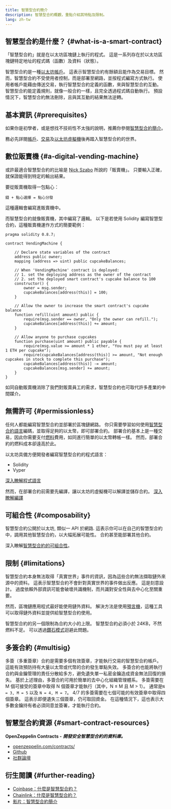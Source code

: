 ```yaml
---
title: 智慧型合約簡介
description: 智慧型合約概觀，重點介紹其特點及限制。
lang: zh-tw
---
```


## 智慧型合約是什麼？ \{#what-is-a-smart-contract}

「智慧型合約」就是在以太坊區塊鏈上執行的程式。 這是一系列存在於以太坊區塊鏈特定地址的程式碼（函數）及資料（狀態）。

智慧型合約是一種[以太坊帳戶](/developers/docs/accounts/)。 這表示智慧型合約有餘額且能作為交易目標。 然而，智慧型合約不受使用者控制，而是部署至網路，並按程式編寫方式執行。 使用者帳戶能藉由傳送交易，執行智慧型合約定義的函數，來與智慧型合約互動。 智慧型合約能定義規則，就像一般合約一樣，且完全透過程式碼自動執行。 預設情況下，智慧型合約無法刪除，且與其互動的結果無法逆轉。

## 基本資訊 \{#prerequisites}

如果你是初學者，或是想找不技術性不太強的說明，推薦你參閱[智慧型合約簡介](/smart-contracts/)。

務必先詳閱[帳戶](/developers/docs/accounts/)、[交易](/developers/docs/transactions/)及[以太坊虛擬機](/developers/docs/evm/)後再踏入智慧型合約的世界。

## 數位販賣機 \{#a-digital-vending-machine}

或許最適合智慧型合約的比喻是 [Nick Szabo](https://unenumerated.blogspot.com/) 所說的「販賣機」。 只要輸入正確，就保證能得到特定的輸出結果。

要從販賣機取得一包點心：

```
錢 + 點心選擇 = 點心分發
```

這種邏輯會編寫進販賣機中。

而智慧型合約就像販賣機，其中編寫了邏輯。 以下是若使用 Solidity 編寫智慧型合約，這種販賣機運作方式的簡要範例：

```solidity
pragma solidity 0.8.7;

contract VendingMachine {

    // Declare state variables of the contract
    address public owner;
    mapping (address => uint) public cupcakeBalances;

    // When 'VendingMachine' contract is deployed:
    // 1. set the deploying address as the owner of the contract
    // 2. set the deployed smart contract's cupcake balance to 100
    constructor() {
        owner = msg.sender;
        cupcakeBalances[address(this)] = 100;
    }

    // Allow the owner to increase the smart contract's cupcake balance
    function refill(uint amount) public {
        require(msg.sender == owner, "Only the owner can refill.");
        cupcakeBalances[address(this)] += amount;
    }

    // Allow anyone to purchase cupcakes
    function purchase(uint amount) public payable {
        require(msg.value >= amount * 1 ether, "You must pay at least 1 ETH per cupcake");
        require(cupcakeBalances[address(this)] >= amount, "Not enough cupcakes in stock to complete this purchase");
        cupcakeBalances[address(this)] -= amount;
        cupcakeBalances[msg.sender] += amount;
    }
}
```

如同自動販賣機消除了我們對販賣員工的需求，智慧型合約也可取代許多產業的中間媒介。

## 無需許可 \{#permissionless}

任何人都能編寫智慧型合約並部署於區塊鏈網路。 你只需要學習如何使用[智慧型合約語言](/developers/docs/smart-contracts/languages/)編碼，並取得足夠的以太幣，即可部署合約。 部署合約基本上是一種交易，因此你需要支付[燃料](/developers/docs/gas/)費用，如同進行簡單的以太幣轉帳一樣。 然而，部署合約的燃料成本卻遠高於此。

以太坊具備方便開發者編寫智慧型合約的程式語言：

- Solidity
- Vyper

[深入瞭解程式語言](/developers/docs/smart-contracts/languages/)

然而，在部署合約前需要先編譯，讓以太坊的虛擬機可以解譯並儲存合約。 [深入瞭解編譯](/developers/docs/smart-contracts/compiling/)

## 可組合性 \{#composability}

智慧型合約公開於以太坊, 類似一 API 於網路. 這表示你可以在自己的智慧型合約中，調用其他智慧型合約，以大幅拓展可能性。 合約甚至能部署其他合約。

深入瞭解[智慧型合約的可組合性](/developers/docs/smart-contracts/composability/)。

## 限制 \{#limitations}

智慧型合約本身無法取得「真實世界」事件的資訊，因為這些合約無法擷取鏈外來源中的資料。 這表示智慧型合約不會針對真實世界的事件做出反應。 這是刻意設計。 過度依賴外部資訊可能會破壞共識機制，而共識對安全性與去中心化至關重要。

然而，區塊鏈應用程式最好能使用鏈外資料。 解決方法是使用[預言機](/developers/docs/oracles/)，這種工具可以取得鏈外資料並提供給智慧型合約使用。

智慧型合約的另一個限制為合約大小的上限。 智慧型合約必須小於 24KB，不然燃料不足。 可以透過[鑽石模式](https://eips.ethereum.org/EIPS/eip-2535)迴避此問題。

## 多簽合約 \{#multisig}

多簽（多重簽章）合約是需要多個有效簽章，才能執行交易的智慧型合約帳戶。 這能有效預防持有大量以太幣或代幣的合約發生單點失效。 多簽合約也能將執行合約與金鑰管理的責任分散給多方，避免遺失單一私密金鑰造成資金無法回復的損失。 基於上述理由，多簽合約可用於簡單的去中心化組織管理體系。 多簽需要在 M 個可接受的簽章中取得 N 個簽章才能執行（其中，N ≤ M 且 M > 1）。 通常是`N = 3, M = 5` 以及 `N = 4, M = 7`。 4/7 的多簽需要在七個可能的有效簽章中取得四個簽章。 這表示即便遺失三個簽章，仍可取回資金。 在這種情況下，這也表示大多數金鑰持有者必須同意並簽署，才能執行合約。

## 智慧型合約資源 \{#smart-contract-resources}

**OpenZeppelin Contracts -** **_開發安全智慧型合約的資料庫。_**

- [openzeppelin.com/contracts/](https://openzeppelin.com/contracts/)
- [Github](https://github.com/OpenZeppelin/openzeppelin-contracts)
- [社群論壇](https://forum.openzeppelin.com/c/general/16)

## 衍生閱讀 \{#further-reading}

- [Coinbase：什麼是智慧型合約？](https://www.coinbase.com/learn/crypto-basics/what-is-a-smart-contract)
- [Chainlink：什麼是智慧型合約？](https://chain.link/education/smart-contracts)
- [影片：智慧型合約簡介](https://youtu.be/ZE2HxTmxfrI)
